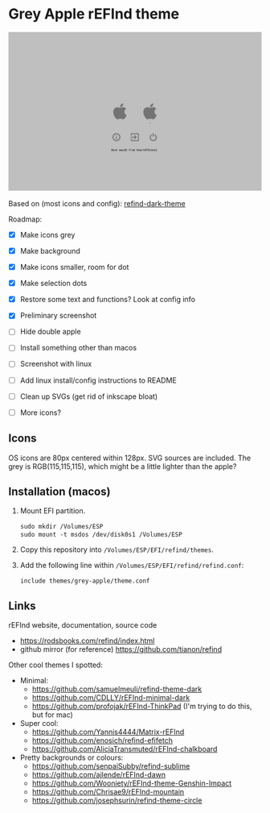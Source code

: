 Grey Apple rEFInd theme
=======================


![Screenshot: Press F10. Saved to ESP root.](screenshots/screenshot_001.png)


Based on (most icons and config):
[refind-dark-theme](https://github.com/samuelmeuli/refind-theme-dark)

Roadmap:

* [x] Make icons grey
* [x] Make background
* [x] Make icons smaller, room for dot
* [x] Make selection dots
* [x] Restore some text and functions? Look at config info
* [x] Preliminary screenshot
* [ ] Hide double apple
* [ ] Install something other than macos
* [ ] Screenshot with linux
* [ ] Add linux install/config instructions to README
* [ ] Clean up SVGs (get rid of inkscape bloat)
* [ ] More icons?



Icons
-----

OS icons are 80px centered within 128px. SVG sources are included.
The grey is RGB(115,115,115), which might be a little lighter than
the apple?


Installation (macos)
--------------------

1. Mount EFI partition.
   ```
   sudo mkdir /Volumes/ESP
   sudo mount -t msdos /dev/disk0s1 /Volumes/ESP
   ```

2. Copy this repository into `/Volumes/ESP/EFI/refind/themes`.
    
3. Add the following line within `/Volumes/ESP/EFI/refind/refind.conf`:
   ```
   include themes/grey-apple/theme.conf
   ```

Links
-----

rEFInd website, documentation, source code

* https://rodsbooks.com/refind/index.html
* github mirror (for reference)
  https://github.com/tianon/refind

Other cool themes I spotted:

* Minimal:
  * https://github.com/samuelmeuli/refind-theme-dark
  * https://github.com/CDLLY/rEFInd-minimal-dark
  * https://github.com/profojak/rEFInd-ThinkPad
    (I'm trying to do this, but for mac)
* Super cool:
  * https://github.com/Yannis4444/Matrix-rEFInd
  * https://github.com/enosich/refind-efifetch
  * https://github.com/AliciaTransmuted/rEFInd-chalkboard
* Pretty backgrounds or colours:
  * https://github.com/senpaiSubby/refind-sublime
  * https://github.com/ajlende/rEFInd-dawn
  * https://github.com/Wooniety/rEFInd-theme-Genshin-Impact
  * https://github.com/Chrisae9/rEFInd-mountain
  * https://github.com/josephsurin/refind-theme-circle
